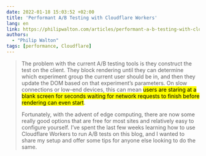 ```yaml
---
date: 2022-01-18 15:03:52 +02:00
title: 'Performant A/B Testing with Cloudflare Workers'
lang: en
link: https://philipwalton.com/articles/performant-a-b-testing-with-cloudflare-workers/
authors:
  - "Philip Walton"
tags: [performance, Cloudflare]
---
```


> The problem with the current A/B testing tools is they construct the test on the client. They block rendering until they can determine which experiment group the current user should be in, and then they update the DOM based on that experiment’s parameters. On slow connections or low-end devices, this can mean <mark>users are staring at a blank screen for seconds waiting for network requests to finish before rendering can even start</mark>.
>
> Fortunately, with the advent of edge computing, there are now some really good options that are free for most sites and relatively easy to configure yourself. I’ve spent the last few weeks learning how to use Cloudflare Workers to run A/B tests on this blog, and I wanted to share my setup and offer some tips for anyone else looking to do the same.
